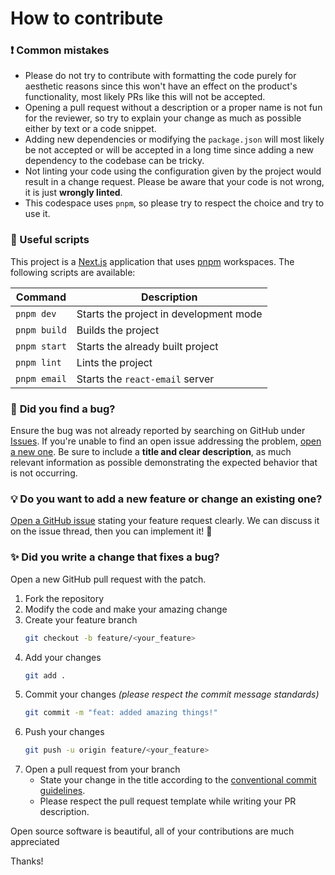 # How to contribute

### ❗ **Common mistakes**

-   Please do not try to contribute with formatting the code purely for aesthetic reasons since this won't have an effect on the product's functionality, most likely PRs like this will not be accepted.
-   Opening a pull request without a description or a proper name is not fun for the reviewer, so try to explain your change as much as possible either by text or a code snippet.
-   Adding new dependencies or modifying the `package.json` will most likely be not accepted or will be accepted in a long time since adding a new dependency to the codebase can be tricky.
-   Not linting your code using the configuration given by the project would result in a change request. Please be aware that your code is not wrong, it is just **wrongly linted**.
-   This codespace uses `pnpm`, so please try to respect the choice and try to use it.

### 📝 Useful scripts

This project is a [Next.js](https://nextjs.org/) application that uses [pnpm](https://pnpm.io/) workspaces. The following scripts are available:

| Command      | Description                            |
| ------------ | -------------------------------------- |
| `pnpm dev`   | Starts the project in development mode |
| `pnpm build` | Builds the project                     |
| `pnpm start` | Starts the already built project       |
| `pnpm lint`  | Lints the project                      |
| `pnpm email` | Starts the `react-email` server        |

### 🐛 **Did you find a bug?**

Ensure the bug was not already reported by searching on GitHub under [Issues](https://github.com/kafeasist/soon/issues). If you're unable to find an open issue addressing the problem, [open a new one](https://github.com/kafeasist/kafeasist/soon/new). Be sure to include a **title and clear description**, as much relevant information as possible demonstrating the expected behavior that is not occurring.

### 💡 **Do you want to add a new feature or change an existing one?**

[Open a GitHub issue](https://github.com/kafeasist/soon/issues/new) stating your feature request clearly. We can discuss it on the issue thread, then you can implement it! 🎉

### ✨ **Did you write a change that fixes a bug?**

Open a new GitHub pull request with the patch.

1. Fork the repository
2. Modify the code and make your amazing change
3. Create your feature branch
    ```sh
    git checkout -b feature/<your_feature>
    ```
4. Add your changes
    ```sh
    git add .
    ```
5. Commit your changes _(please respect the commit message standards)_
    ```sh
    git commit -m "feat: added amazing things!"
    ```
6. Push your changes
    ```sh
    git push -u origin feature/<your_feature>
    ```
7. Open a pull request from your branch
    - State your change in the title according to the [conventional commit guidelines](https://www.conventionalcommits.org/en/v1.0.0/).
    - Please respect the pull request template while writing your PR description.

Open source software is beautiful, all of your contributions are much appreciated

Thanks!
